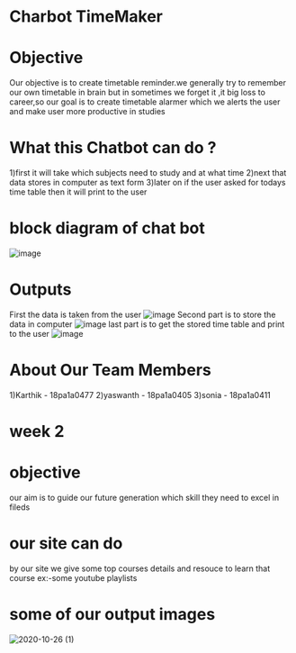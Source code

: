 # Charbot TimeMaker
# Objective
Our objective is to create timetable reminder.we generally try to remember our own timetable in brain but in sometimes we forget it ,it big loss to career,so our goal is to create timetable alarmer which we alerts the user and make user more productive in studies
# What this Chatbot can do ?
1)first it will take which subjects need to study and at what time
2)next that data stores in computer as text form
3)later on if the user asked for todays time table then it will print to the user
# block diagram of chat bot
![image](https://user-images.githubusercontent.com/72133695/96375859-33b37700-1199-11eb-8dcc-4ae85559c774.png)
# Outputs 
First the data is taken from the user
![image](https://user-images.githubusercontent.com/72133695/96375965-e257b780-1199-11eb-8db2-8e73c5bd3ed0.png)
Second part is to store the data in computer
![image](https://user-images.githubusercontent.com/72133695/96376019-25b22600-119a-11eb-9dab-c149d07509e6.png)
last part is to get the stored time table and print to the user
![image](https://user-images.githubusercontent.com/72133695/96376099-96f1d900-119a-11eb-9988-4345c9999c72.png)
# About Our Team Members
1)Karthik - 18pa1a0477
2)yaswanth - 18pa1a0405
3)sonia - 18pa1a0411
# week 2
# objective
our aim is to guide our future generation which skill they need to excel in fileds
# our site can do
by our site we give some top courses details
and resouce to learn that course ex:-some youtube playlists
# some of our output images
![2020-10-26 (1)](https://user-images.githubusercontent.com/72133695/97209571-8668e080-17e2-11eb-90cb-71f8d57d2b0d.png)
